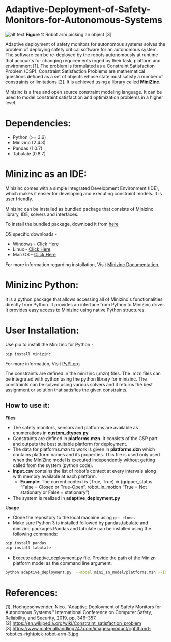 # Adaptive-Deployment-of-Safety-Monitors-for-Autonomous-Systems
![alt text](https://www.materialhandling247.com/images/product/righthand-robotics-rightpick-robot-arm-3.jpg)
**Figure 1:** Robot arm picking an object [3]

Adaptive deployment of safety monitors for autonomous systems solves the problem of deploying safety critical software for an autonomous system. The software can be re-deployed by the robots autonomously at runtime that accounts for changing requirements urged by their task, platform and environment [1]. The problem is formulated as a Constraint Satisfaction Problem (CSP). Constraint Satisfaction Problems are mathematical questions defined as a set of objects whose state must satisfy a number of constraints or limitations [2]. It is achieved using a library called **[MiniZinc](https://www.minizinc.org/)**.

Minizinc is a free and open source constraint modeling language. It can be used to model constraint satisfaction and optimization problems in a higher level. 

# Dependencies:
 - Python (>= 3.6)
 - Minizinc (2.4.3)
 - Pandas (1.0.7)
 - Tabulate (0.8.7)
 
# Minizinc as an IDE:
Minizinc comes with a simple Integrated Development Environment (IDE), which makes it easier for developing and executing constraint models. It is user friendly.

Minizinc can be installed as bundled package that consists of Minizinc library, IDE, solvers and interfaces.

To install the bundled package, download it from [here](https://www.minizinc.org/software.html) 

OS specific downloads -
- Windows - [Click Here](https://github.com/MiniZinc/MiniZincIDE/releases/download/2.4.3/MiniZincIDE-2.4.3-bundled-setup-win64.exe)
- Linux - [Click Here](https://github.com/MiniZinc/MiniZincIDE/releases/download/2.4.3/MiniZincIDE-2.4.3-bundle-linux-x86_64.tgz)
- Mac OS - [Click Here](https://github.com/MiniZinc/MiniZincIDE/releases/download/2.4.3/MiniZincIDE-2.4.3-bundled.dmg)

For more information regarding installation, Visit [Minizinc Documentation.](https://www.minizinc.org/doc-2.4.3/en/installation.html)

# Minizinc Python:
It is a python package that allows accessing all of Minizinc's functionalities directly from Python. It provides an interface from Python to MiniZinc driver. It provides easy access to Minizinc using native Python structures.

# User Installation:
Use pip to install the Minizinc for Python -
```sh
pip install minizinc
```
For more information, Visit [PyPI.org](https://pypi.org/project/minizinc/)

The constraints are defined in the minizinc (.mzn) files. The .mzn files can be integrated with python using the python library for minizinc. The constraints can be solved using various solvers and it returns the best assignment or solution that satisfies the given constraints.

## How to use it:
**Files**
- The safety monitors, sensors and platforms are available as enumerations in **custom_dtypes.py**
- Constraints are defined in **platforms.mzn**. It consists of the CSP part and outputs the best suitable platform for deployment.
- The data for platforms.mzn to work is given in **platforms.dzn** which contains platform names and its properties. This file is used only used when the MiniZinc model is executed independently without getting called from the system (python code).
- **input.csv** contains the list of robot’s context at every intervals along with memory available at each platform. 
    - **Example**: The current context is (True, True) => (gripper_status “False = Closed or True-Open”, robot_in_motion “True = Not stationary or False = stationary”)
- The system is realized in **adaptive_deployment.py**

**Usage** 
- Clone the repository to the local machine using ```git clone.```
- Make sure Python 3 is installed followed by pandas,tabulate and minizinc packages.Pandas and tabulate can be installed using the following commands:
```sh
pip install pandas
pip install tabulate
```

- Execute adaptive_deployment.py file. Provide the path of the Minizn platform model as the command line argument.
```sh
python adaptive_deployment.py  --model mini_zn_model/platforms.mzn --input_data input.csv
```

# References:
[1]. Hochgeschwender, Nico. “Adaptive Deployment of Safety Monitors for Autonomous Systems.” International Conference on Computer Safety, Reliability, and Security, 2019, pp. 346–357. <br>
[2] https://en.wikipedia.org/wiki/Constraint_satisfaction_problem <br>
[3] https://www.materialhandling247.com/images/product/righthand-robotics-rightpick-robot-arm-3.jpg
